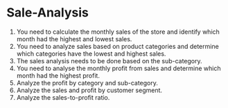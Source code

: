 # Sale-Analysis
1) 	You need to calculate the monthly sales of the store and identify which month had the highest and lowest sales.
2) You need to analyze sales based on product categories and determine which categories have the lowest and highest sales.
3) The sales analysis needs to be done based on the sub-category.
4) 	You need to analyse the monthly profit from sales and determine which month had the highest  profit.
5) 	Analyze the profit by category and sub-category.
6) 	Analyze the sales and profit by customer segment.
7) Analyze the sales-to-profit ratio.
